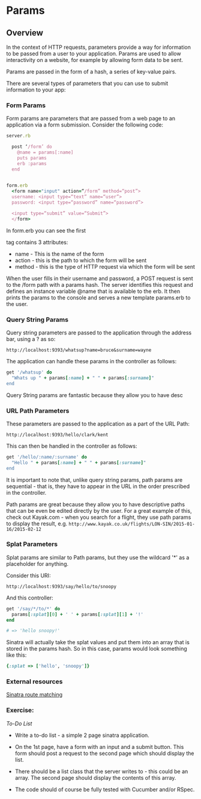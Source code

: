 # Params

## Overview

In the context of HTTP requests, parameters provide a way for information to be passed from a user to your application. Params are used to allow interactivity on a website, for example by allowing form data to be sent. 

Params are passed in the form of a hash, a series of key-value pairs.

There are several types of parameters that you can use to submit information to your app:

### Form Params

Form params are parameters that are passed from a web page to an application via a form submission. Consider the following code:

``` ruby
server.rb

  post ‘/form’ do
    @name = params[:name]
    puts params
    erb :params
  end
  
```

``` ruby
form.erb
  <form name="input" action=“/form” method=“post”>
  username: <input type=“text” name=“user”>
  password: <input type=“password” name=“password”>

  <input type=“submit” value=“Submit”>
  </form>
```

In form.erb you can see the first <form> tag contains 3 attributes: 
* name - This is the name of the form
* action - this is the path to which the form will be sent
* method - this is the type of HTTP request via which the form will be sent

When the user fills in their username and password, a POST request is sent to the /form path with a params hash. The server identifies this request and defines an instance variable @name that is available to the erb. It then prints the params to the console and serves a new template params.erb to the user.

### Query String Params

Query string parameters are passed to the application through the address bar, using a ? as so:

```
http://localhost:9393/whatsup?name=bruce&surname=wayne
```

The application can handle these params in the controller as follows:

``` ruby
get '/whatsup' do
  "Whats up " + params[:name] + " " + params[:surname]"
end
```

Query String params are fantastic because they allow you to have desc

### URL Path Parameters

These parameters are passed to the application as a part of the URL Path:
```
http://localhost:9393/hello/clark/kent
```

This can then be handled in the controller as follows:

``` ruby
get '/hello/:name/:surname' do
  "Hello " + params[:name] + " " + params[:surname]"
end
```

It is important to note that, unlike query string params, path params are sequential - that is, they have to appear in the URL in the order prescribed in the controller. 

Path params are great because they allow you to have descriptive paths that can be even be edited directly by the user. For a great example of this, check out Kayak.com - when you search for a flight, they use path params to display the result, e.g. ``` http://www.kayak.co.uk/flights/LON-SIN/2015-01-16/2015-02-12 ```

### Splat Parameters

Splat params are similar to Path params, but they use the wildcard '*' as a placeholder for anything.

Consider this URI:

```
http://localhost:9393/say/hello/to/snoopy
```

And this controller:

``` ruby
get '/say/*/to/*' do
  params[:splat][0] + ' ' + params[:splat][1] + '!'
end

# => 'hello snoopy!'
```

Sinatra will actually take the splat values and put them into an array that is stored in the params hash. So in this case, params would look something like this:

``` ruby
{:splat => ['hello', 'snoopy']}
```
### External resources
[Sinatra route matching](http://www.sinatrarb.com/intro.html)




### Exercise: 
*To-Do List*

* Write a to-do list - a simple 2 page sinatra application.

* On the 1st page, have a form with an input and a submit button. This form should post a request to the second page which should display the list. 

* There should be a list class that the server writes to - this could be an array. The second page should display the contents of this array.

* The code should of course be fully tested with Cucumber and/or RSpec.






